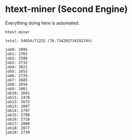 # htext-miner (Second Engine)

Everything doing here is automated.

```
htext-miner

total: 54654/71225 (76.73429273429274%)

job0: 2995
job1: 2765
job2: 2586
job3: 2732
job4: 3021
job5: 2652
job6: 2726
job7: 2685
job8: 2656
job9: 2661
job10: 2691
job11: 2470
job12: 2672
job13: 2607
job14: 2797
job15: 2788
job16: 2728
job17: 2806
job18: 2877
job19: 2739
```